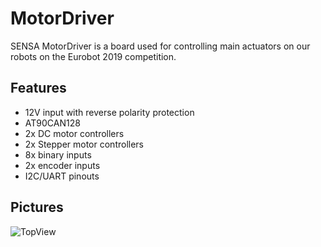# MotorDriver
SENSA MotorDriver is a board used for controlling main actuators on our robots on the Eurobot 2019 competition.

## Features
- 12V input with reverse polarity protection
- AT90CAN128
- 2x DC motor controllers
- 2x Stepper motor controllers
- 8x binary inputs
- 2x encoder inputs
- I2C/UART pinouts

## Pictures
![TopView](https://raw.githubusercontent.com/SensaOrg/MotorDriver/master/Hardware/Docs/Output/MotorDriver.jpeg)
